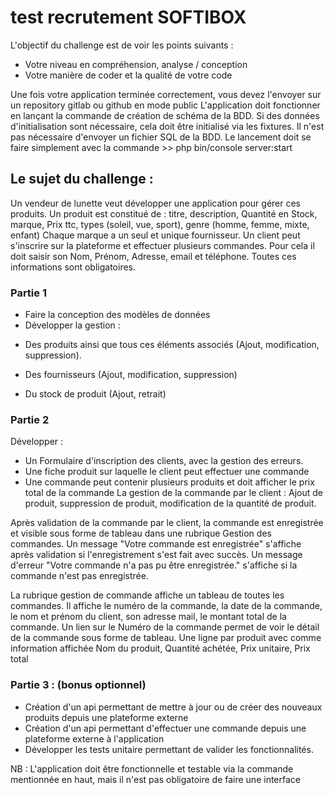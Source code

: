 test recrutement SOFTIBOX
=============================================================
L'objectif du challenge est de voir les points suivants :
* Votre niveau en compréhension, analyse / conception
* Votre manière de coder et la qualité de votre code

Une fois votre application terminée correctement, vous devez l'envoyer sur un repository gitlab ou github en mode public
L'application doit fonctionner en lançant la commande de création de schéma de la BDD. Si des données d'initialisation sont nécessaire, cela doit être initialisé via les fixtures. Il n'est pas nécessaire d'envoyer un fichier SQL de la BDD.
Le lancement doit se faire simplement avec la commande >> php bin/console server:start

## Le sujet du challenge :
Un vendeur de lunette veut développer une application pour gérer ces produits.
Un produit est constitué de : titre, description, Quantité en Stock, marque, Prix ttc, types (soleil, vue, sport), genre (homme, femme, mixte, enfant)
Chaque marque a un seul et unique fournisseur.
Un client peut s'inscrire sur la plateforme et effectuer plusieurs commandes. Pour cela il doit saisir son Nom, Prénom, Adresse, email et téléphone. Toutes ces informations sont obligatoires.

### Partie 1
* Faire la conception des modèles de données
* Développer la gestion :
 - Des produits ainsi que tous ces éléments associés (Ajout, modification, suppression).
 
 - Des fournisseurs (Ajout, modification, suppression)
 
 - Du stock de produit (Ajout, retrait)

### Partie 2
Développer :
* Un Formulaire d'inscription des clients, avec la gestion des erreurs.
* Une fiche produit sur laquelle le client peut effectuer une commande
* Une commande peut contenir plusieurs produits et doit afficher le prix total de la commande La gestion de la commande par le client : Ajout de produit, suppression de produit, modification de la quantité de produit.

Après validation de la commande par le client, la commande est enregistrée et visible sous forme de tableau dans une rubrique Gestion des commandes. Un message "Votre commande est enregistrée" s'affiche après validation si l'enregistrement s'est fait avec succès. Un message d'erreur "Votre commande n'a pas pu être enregistrée." s'affiche si la commande n'est pas enregistrée.

La rubrique gestion de commande affiche un tableau de toutes les commandes. Il affiche le numéro de la commande, la date de la commande, le nom et prénom du client, son adresse mail, le montant total de la commande. Un lien sur le Numéro de la commande permet de voir le détail de la commande sous forme de tableau. Une ligne par produit avec comme information affichée Nom du produit, Quantité achétée, Prix unitaire, Prix total

### Partie 3 : (bonus optionnel)

* Création d'un api permettant de mettre à jour ou de créer des nouveaux produits depuis une plateforme externe
* Création d'un api permettant d'effectuer une commande depuis une plateforme externe à l'application
* Développer les tests unitaire permettant de valider les fonctionnalités.

NB : L'application doit être fonctionnelle et testable via la commande mentionnée en haut, mais il n'est pas obligatoire de faire une interface




